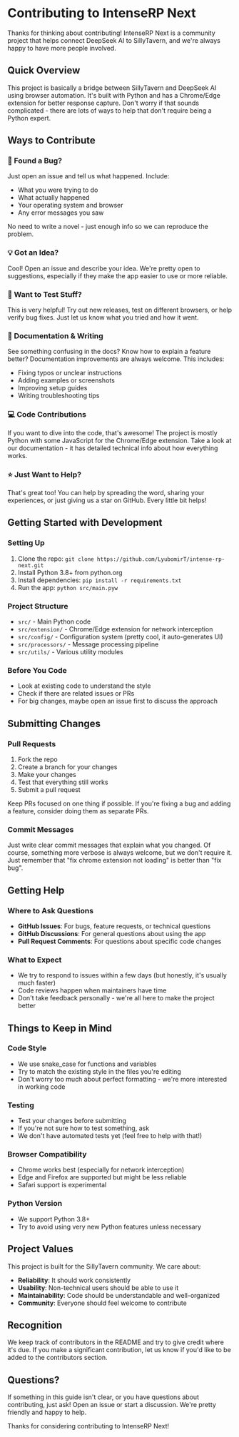 # Contributing to IntenseRP Next

Thanks for thinking about contributing! IntenseRP Next is a community project that helps connect DeepSeek AI to SillyTavern, and we're always happy to have more people involved.

## Quick Overview

This project is basically a bridge between SillyTavern and DeepSeek AI using browser automation. It's built with Python and has a Chrome/Edge extension for better response capture. Don't worry if that sounds complicated - there are lots of ways to help that don't require being a Python expert.

## Ways to Contribute

### 🐛 Found a Bug?
Just open an issue and tell us what happened. Include:
- What you were trying to do
- What actually happened
- Your operating system and browser
- Any error messages you saw

No need to write a novel - just enough info so we can reproduce the problem.

### 💡 Got an Idea?
Cool! Open an issue and describe your idea. We're pretty open to suggestions, especially if they make the app easier to use or more reliable.

### 🧪 Want to Test Stuff?
This is very helpful! Try out new releases, test on different browsers, or help verify bug fixes. Just let us know what you tried and how it went.

### 📝 Documentation & Writing
See something confusing in the docs? Know how to explain a feature better? Documentation improvements are always welcome. This includes:
- Fixing typos or unclear instructions
- Adding examples or screenshots
- Improving setup guides
- Writing troubleshooting tips

### 💻 Code Contributions
If you want to dive into the code, that's awesome! The project is mostly Python with some JavaScript for the Chrome/Edge extension. Take a look at our documentation - it has detailed technical info about how everything works.

### ⭐ Just Want to Help?
That's great too! You can help by spreading the word, sharing your experiences, or just giving us a star on GitHub. Every little bit helps!

## Getting Started with Development

### Setting Up
1. Clone the repo: `git clone https://github.com/LyubomirT/intense-rp-next.git`
2. Install Python 3.8+ from python.org
3. Install dependencies: `pip install -r requirements.txt`
4. Run the app: `python src/main.pyw`

### Project Structure
- `src/` - Main Python code
- `src/extension/` - Chrome/Edge extension for network interception
- `src/config/` - Configuration system (pretty cool, it auto-generates UI)
- `src/processors/` - Message processing pipeline
- `src/utils/` - Various utility modules

### Before You Code
- Look at existing code to understand the style
- Check if there are related issues or PRs
- For big changes, maybe open an issue first to discuss the approach

## Submitting Changes

### Pull Requests
1. Fork the repo
2. Create a branch for your changes
3. Make your changes
4. Test that everything still works
5. Submit a pull request

Keep PRs focused on one thing if possible. If you're fixing a bug and adding a feature, consider doing them as separate PRs.

### Commit Messages
Just write clear commit messages that explain what you changed. Of course, something more verbose is always welcome, but we don't require it. Just remember that "fix chrome extension not loading" is better than "fix bug".

## Getting Help

### Where to Ask Questions
- **GitHub Issues**: For bugs, feature requests, or technical questions
- **GitHub Discussions**: For general questions about using the app
- **Pull Request Comments**: For questions about specific code changes

### What to Expect
- We try to respond to issues within a few days (but honestly, it's usually much faster)
- Code reviews happen when maintainers have time
- Don't take feedback personally - we're all here to make the project better

## Things to Keep in Mind

### Code Style
- We use snake_case for functions and variables
- Try to match the existing style in the files you're editing
- Don't worry too much about perfect formatting - we're more interested in working code

### Testing
- Test your changes before submitting
- If you're not sure how to test something, ask
- We don't have automated tests yet (feel free to help with that!)

### Browser Compatibility
- Chrome works best (especially for network interception)
- Edge and Firefox are supported but might be less reliable
- Safari support is experimental

### Python Version
- We support Python 3.8+
- Try to avoid using very new Python features unless necessary

## Project Values

This project is built for the SillyTavern community. We care about:
- **Reliability**: It should work consistently
- **Usability**: Non-technical users should be able to use it
- **Maintainability**: Code should be understandable and well-organized
- **Community**: Everyone should feel welcome to contribute

## Recognition

We keep track of contributors in the README and try to give credit where it's due. If you make a significant contribution, let us know if you'd like to be added to the contributors section.

## Questions?

If something in this guide isn't clear, or you have questions about contributing, just ask! Open an issue or start a discussion. We're pretty friendly and happy to help.

Thanks for considering contributing to IntenseRP Next!